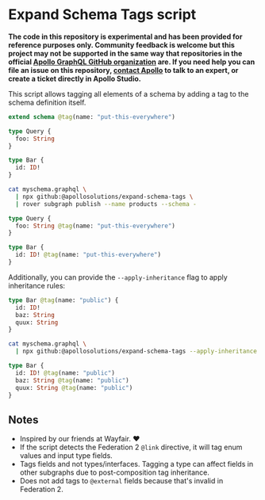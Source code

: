 # Expand Schema Tags script

**The code in this repository is experimental and has been provided for reference purposes only. Community feedback is welcome but this project may not be supported in the same way that repositories in the official [Apollo GraphQL GitHub organization](https://github.com/apollographql) are. If you need help you can file an issue on this repository, [contact Apollo](https://www.apollographql.com/contact-sales) to talk to an expert, or create a ticket directly in Apollo Studio.**

This script allows tagging all elements of a schema by adding a tag to the
schema definition itself.

```graphql
extend schema @tag(name: "put-this-everywhere")

type Query {
  foo: String
}

type Bar {
  id: ID!
}
```

```sh
cat myschema.graphql \
  | npx github:@apollosolutions/expand-schema-tags \
  | rover subgraph publish --name products --schema -
```

```graphql
type Query {
  foo: String @tag(name: "put-this-everywhere")
}

type Bar {
  id: ID! @tag(name: "put-this-everywhere")
}
```

Additionally, you can provide the `--apply-inheritance` flag to apply inheritance rules:

```graphql
type Bar @tag(name: "public") {
  id: ID!
  baz: String
  quux: String
}
```

```sh
cat myschema.graphql \
  | npx github:@apollosolutions/expand-schema-tags --apply-inheritance
```

```graphql
type Bar {
  id: ID! @tag(name: "public")
  baz: String @tag(name: "public")
  quux: String @tag(name: "public")
}
```

## Notes

- Inspired by our friends at Wayfair. ❤️
- If the script detects the Federation 2 `@link` directive, it will tag enum values and input type fields.
- Tags fields and not types/interfaces. Tagging a type can affect fields in other subgraphs due to post-composition tag inheritance.
- Does not add tags to `@external` fields because that's invalid in Federation 2.

